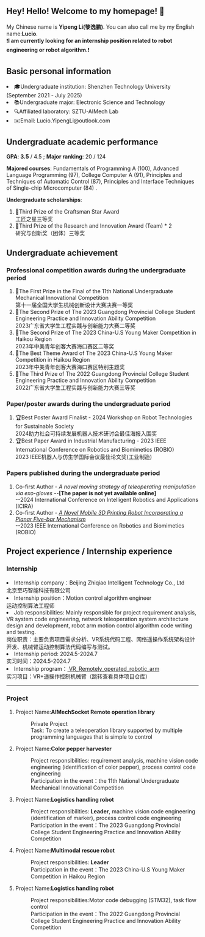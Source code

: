## Hey! Hello! Welcome to my homepage! 👋
My Chinese name is <strong>Yipeng Li(黎逸鹏)</strong>. You can also call me by my English name:<strong>Lucio</strong>.<br>
❗<strong>I am currently looking for an internship position related to robot engineering or robot algorithm.</strong>❗
<h2>Basic personal information</h2>
<li>🎓Undergraduate institution: Shenzhen Technology University (September 2021 - July 2025)</li>

<li>📚Undergraduate major: Electronic Science and Technology</li>

<li>🔍Affiliated laboratory: SZTU-AIMech Lab</li>

<li>✉️Email: Lucio.YipengLi@outlook.com</li>

<h2>Undergraduate academic performance</h2>

<strong>GPA</strong>: <strong>3.5</strong> / 4.5 ; 
<strong>Major ranking</strong>: 20 / 124

<strong>Majored courses</strong>: Fundamentals of Programming A (100), Advanced Language Programming (97), College Computer A (91), Principles and Techniques of Automatic Control (87), Principles and Interface Techniques of Single-chip Microcomputer (84) .

<strong>Undergraduate scholarships</strong>:
<ol>
  <li>🥉Third Prize of the Craftsman Star Award<br>工匠之星三等奖</li>
  <li>🥉Third Prize of the Research and Innovation Award (Team) * 2<br>研究与创新奖（团体）三等奖</li>
</ol>

<h2>Undergraduate achievement</h2>
<h3>Professional competition awards during the undergraduate period</h3>
<ol>
  <li>🥇The First Prize in the Final of the 11th National Undergraduate Mechanical Innovational Competition<br>第十一届全国大学生机械创新设计大赛决赛一等奖</li>
  <li>🥈The Second Prize of The 2023 Guangdong Provincial College Student Engineering Practice and Innovation Ability Competition<br>2023广东省大学生工程实践与创新能力大赛二等奖</li>
  <li>🥈The Second Prize of The 2023 China-U.S Young Maker Competition in Haikou Region<br>2023年中美青年创客大赛海口赛区二等奖</li>
  <li>🏅The Best Theme Award of The 2023 China-U.S Young Maker Competition in Haikou Region<br>2023年中美青年创客大赛海口赛区特别主题奖</li>
  <li>🥉The Third Prize of The 2022 Guangdong Provincial College Student Engineering Practice and Innovation Ability Competition<br>2022广东省大学生工程实践与创新能力大赛三等奖</li>
</ol>
<h3>Paper/poster awards during the undergraduate period</h3>
<ol>
  <li>🏆Best Poster Award Finalist - 2024 Workshop on Robot Technologies for Sustainable Society<br>2024助力社会可持续发展机器人技术研讨会最佳海报入围奖</li>
  <li>🏆Best Paper Award in Industrial Manufacturing - 2023 IEEE International Conference on Robotics and Biomimetics (ROBIO)<br>2023 IEEE机器人与仿生学国际会议最佳论文奖(工业制造)</li>
</ol>
<h3>Papers published during the undergraduate period</h3>
<ol>
  <li> Co-first Author - <em>A novel moving strategy of teleoperating manipulation via exo-gloves</em>  --<b>[The paper is not yet available online]</b><br> --2024 International Conference on Intelligent Robotics and Applications (ICIRA) </li>
  <li> Co-first Author - <a href="https://ieeexplore.ieee.org/document/10354878/authors#full-text-header"><em>A Novel Mobile 3D Printing Robot Incorporating a Planar Five-bar Mechanism</em></a> <br> --2023 IEEE International Conference on Robotics and Biomimetics (ROBIO)</li>
  
</ol>


<h2>Project experience / Internship experience</h2>
<h3>Internship</h3>
<li>Internship company：Beijing Zhiqiao Intelligent Technology Co., Ltd<br>北京至巧智能科技有限公司</li>
<li>Internship position：Motion control algorithm engineer <br>运动控制算法工程师</li>
<li>Job responsibilities: Mainly responsible for project requirement analysis, VR system code engineering, network teleoperation system architecture design and development, robot arm motion control algorithm code writing and testing.<br>岗位职责：主要负责项目需求分析、VR系统代码工程、网络遥操作系统架构设计开发、机械臂运动控制算法代码编写与测试。</li>
<li>Internship period: 2024.5-2024.7<br>实习时间：2024.5-2024.7</li>
<li>Internship program：<a href="https://github.com/LucioRobo-Aimech/VR_Remotely_operated_robotic_arm"> VR_Remotely_operated_robotic_arm</a> <br> 实习项目：VR+遥操作控制机械臂（跳转查看具体项目仓库）</li>
<hr />
<h3>Project</h3>
<ol>
  <li>
    Project Name:<b>AIMechSocket Remote operation library</b>
    <dl>
      <dd>Private Project<br>Task: To create a teleoperation library supported by multiple programming languages that is simple to control</dd>
    </dl>
  </li>
  <li>
    Project Name:<b>Color pepper harvester</b>  
    <dl>
      <dd>Project responsibilities: requirement analysis, machine vision code engineering (identification of color pepper), process control code engineering<br>Participation in the event：the 11th National Undergraduate Mechanical Innovational Competition</dd>
    </dl>
  </li>
  <li>
    Project Name:<b>Logistics handling robot</b>
    <dl>
      <dd>Project responsibilities: <b>Leader</b>, machine vision code engineering (identification of marker), process control code engineering<br>Participation in the event：The 2023 Guangdong Provincial College Student Engineering Practice and Innovation Ability Competition</dd>
    </dl>
  </li>
  <li>
    Project Name:<b>Multimodal rescue robot</b>
    <dl>
      <dd>Project responsibilities: <b>Leader</b><br>Participation in the event：The 2023 China-U.S Young Maker Competition in Haikou Region</dd>
    </dl>
  </li>
  <li>
    Project Name:<b>Logistics handling robot</b>
    <dl>
      <dd>Project responsibilities:Motor code debugging (STM32), task flow control<br>Participation in the event：The 2022 Guangdong Provincial College Student Engineering Practice and Innovation Ability Competition</dd>
    </dl>
  </li>
</ol>






<!--
**LucioRobo-Aimech/LucioRobo-Aimech** is a ✨ _special_ ✨ repository because its `README.md` (this file) appears on your GitHub profile.

Here are some ideas to get you started:

- 🔭 I’m currently working on ...
- 🌱 I’m currently learning ...
- 👯 I’m looking to collaborate on ...
- 🤔 I’m looking for help with ...
- 💬 Ask me about ...
- 📫 How to reach me: ...
- 😄 Pronouns: ...
- ⚡ Fun fact: ...
-->
